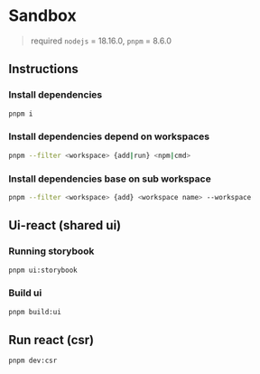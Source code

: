 # Sandbox

> required `nodejs` = 18.16.0, `pnpm` = 8.6.0

## Instructions

### Install dependencies

```bash
pnpm i
```

### Install dependencies depend on workspaces

```bash
pnpm --filter <workspace> {add|run} <npm|cmd>
```

### Install dependencies base on sub workspace

```bash
pnpm --filter <workspace> {add} <workspace name> --workspace
```

## Ui-react (shared ui)

### Running storybook

```bash
pnpm ui:storybook
```

### Build ui

```bash
pnpm build:ui
```

## Run react (csr)

```bash
pnpm dev:csr
```
